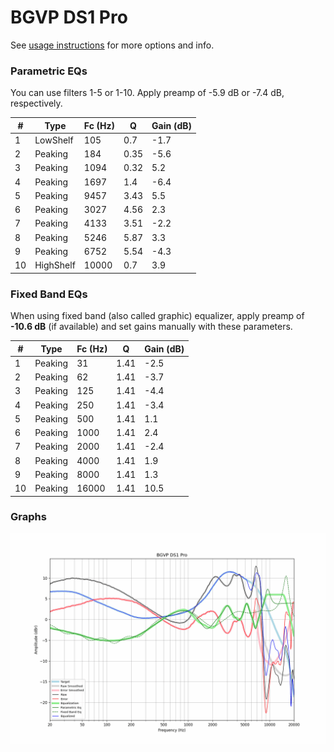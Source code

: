 # BGVP DS1 Pro
See [usage instructions](https://github.com/jaakkopasanen/AutoEq#usage) for more options and info.

### Parametric EQs
You can use filters 1-5 or 1-10. Apply preamp of -5.9 dB or -7.4 dB, respectively.

|   # | Type      |   Fc (Hz) |    Q |   Gain (dB) |
|-----|-----------|-----------|------|-------------|
|   1 | LowShelf  |       105 | 0.7  |        -1.7 |
|   2 | Peaking   |       184 | 0.35 |        -5.6 |
|   3 | Peaking   |      1094 | 0.32 |         5.2 |
|   4 | Peaking   |      1697 | 1.4  |        -6.4 |
|   5 | Peaking   |      9457 | 3.43 |         5.5 |
|   6 | Peaking   |      3027 | 4.56 |         2.3 |
|   7 | Peaking   |      4133 | 3.51 |        -2.2 |
|   8 | Peaking   |      5246 | 5.87 |         3.3 |
|   9 | Peaking   |      6752 | 5.54 |        -4.3 |
|  10 | HighShelf |     10000 | 0.7  |         3.9 |

### Fixed Band EQs
When using fixed band (also called graphic) equalizer, apply preamp of **-10.6 dB** (if available) and set gains manually with these parameters.

|   # | Type    |   Fc (Hz) |    Q |   Gain (dB) |
|-----|---------|-----------|------|-------------|
|   1 | Peaking |        31 | 1.41 |        -2.5 |
|   2 | Peaking |        62 | 1.41 |        -3.7 |
|   3 | Peaking |       125 | 1.41 |        -4.4 |
|   4 | Peaking |       250 | 1.41 |        -3.4 |
|   5 | Peaking |       500 | 1.41 |         1.1 |
|   6 | Peaking |      1000 | 1.41 |         2.4 |
|   7 | Peaking |      2000 | 1.41 |        -2.4 |
|   8 | Peaking |      4000 | 1.41 |         1.9 |
|   9 | Peaking |      8000 | 1.41 |         1.3 |
|  10 | Peaking |     16000 | 1.41 |        10.5 |

### Graphs
![](./BGVP%20DS1%20Pro.png)
